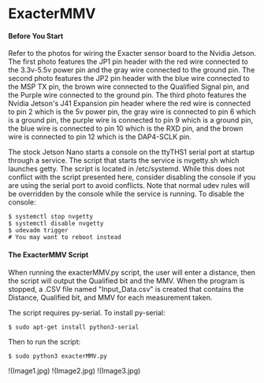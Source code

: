 # ExacterMMV

<h4>Before You Start</h4>

Refer to the photos for wiring the Exacter sensor board to the Nvidia Jetson. The first photo features the JP1 pin header with the red wire connected to the 3.3v-5.5v power pin and the gray wire connected to the ground pin. The second photo features the JP2 pin header with the blue wire connected to the MSP TX pin, the brown wire connected to the Qualified Signal pin, and the Purple wire connected to the ground pin. The third photo features the Nvidia Jetson's J41 Expansion pin header where the red wire is connected to pin 2 which is the 5v power pin, the gray wire is connected to pin 6 which is a ground pin, the purple wire is connected to pin 9 which is a ground pin, the blue wire is connected to pin 10 which is the RXD pin, and the brown wire is connected to pin 12 which is the DAP4-SCLK pin.

The stock Jetson Nano starts a console on the ttyTHS1 serial port at startup through a service. The script that starts the service is nvgetty.sh which launches getty. The script is located in /etc/systemd. While this does not conflict with the script presented here, consider disabling the console if you are using the serial port to avoid conflicts. Note that normal udev rules will be overridden by the console while the service is running. To disable the console:

```
$ systemctl stop nvgetty
$ systemctl disable nvgetty
$ udevadm trigger
# You may want to reboot instead
```

<h4>The ExacterMMV Script</h4>

When running the exacterMMV.py script, the user will enter a distance, then the script 
will output the Qualified bit and the MMV. When the program is stopped, a .CSV file named 
"Input_Data.csv" is created that contains the Distance, Qualified bit, and MMV for each 
measurement taken.

The script requires py-serial. To install py-serial:

```
$ sudo apt-get install python3-serial

```
Then to run the script:

```
$ sudo python3 exacterMMV.py

```

!(Image1.jpg)
!(Image2.jpg)
!(Image3.jpg)
